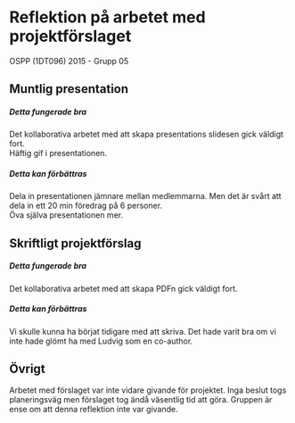 # Reflektion på arbetet med projektförslaget

OSPP (1DT096) 2015 - Grupp 05

## Muntlig presentation 

##### Detta fungerade bra

Det kollaborativa arbetet med att skapa presentations slidesen gick väldigt fort.  
Häftig gif i presentationen.

##### Detta kan förbättras

Dela in presentationen jämnare mellan medlemmarna. Men det är svårt att dela in ett 20 min föredrag på 6 personer.  
Öva själva presentationen mer.

## Skriftligt projektförslag

##### Detta fungerade bra

Det kollaborativa arbetet med att skapa PDFn gick väldigt fort. 


##### Detta kan förbättras

Vi skulle kunna ha börjat tidigare med att skriva.
Det hade varit bra om vi inte hade glömt ha med Ludvig som en co-author.

## Övrigt

Arbetet med förslaget var inte vidare givande för projektet.
Inga beslut togs planeringsväg men förslaget tog ändå väsentlig tid att göra. 
Gruppen är ense om att denna reflektion inte var givande. 

